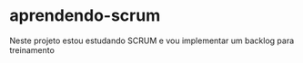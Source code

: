 # aprendendo-scrum
Neste projeto estou estudando SCRUM e vou implementar um backlog para treinamento
